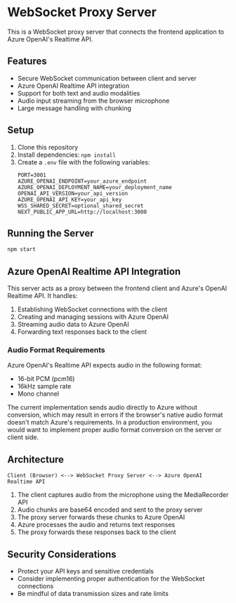 # WebSocket Proxy Server

This is a WebSocket proxy server that connects the frontend application to Azure OpenAI's Realtime API.

## Features

- Secure WebSocket communication between client and server
- Azure OpenAI Realtime API integration
- Support for both text and audio modalities
- Audio input streaming from the browser microphone
- Large message handling with chunking

## Setup

1. Clone this repository
2. Install dependencies: `npm install`
3. Create a `.env` file with the following variables:
   ```
   PORT=3001
   AZURE_OPENAI_ENDPOINT=your_azure_endpoint
   AZURE_OPENAI_DEPLOYMENT_NAME=your_deployment_name
   OPENAI_API_VERSION=your_api_version
   AZURE_OPENAI_API_KEY=your_api_key
   WSS_SHARED_SECRET=optional_shared_secret
   NEXT_PUBLIC_APP_URL=http://localhost:3000
   ```

## Running the Server

```bash
npm start
```

## Azure OpenAI Realtime API Integration

This server acts as a proxy between the frontend client and Azure's OpenAI Realtime API. It handles:

1. Establishing WebSocket connections with the client
2. Creating and managing sessions with Azure OpenAI
3. Streaming audio data to Azure OpenAI
4. Forwarding text responses back to the client

### Audio Format Requirements

Azure OpenAI's Realtime API expects audio in the following format:
- 16-bit PCM (pcm16)
- 16kHz sample rate
- Mono channel

The current implementation sends audio directly to Azure without conversion, which may result in errors if the browser's native audio format doesn't match Azure's requirements. In a production environment, you would want to implement proper audio format conversion on the server or client side.

## Architecture

```
Client (Browser) <--> WebSocket Proxy Server <--> Azure OpenAI Realtime API
```

1. The client captures audio from the microphone using the MediaRecorder API
2. Audio chunks are base64 encoded and sent to the proxy server
3. The proxy server forwards these chunks to Azure OpenAI
4. Azure processes the audio and returns text responses
5. The proxy forwards these responses back to the client

## Security Considerations

- Protect your API keys and sensitive credentials
- Consider implementing proper authentication for the WebSocket connections
- Be mindful of data transmission sizes and rate limits 